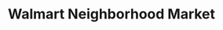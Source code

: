 ---
title: "Walmart Neighborhood Market"
url: /gresham/walmart-neighborhood-market/
shop: supermarket
---